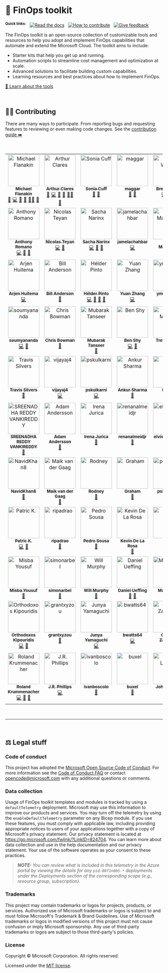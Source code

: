 # 🧰 FinOps toolkit

<sup>**Quick links:**</sup> &nbsp; [![Read the docs](https://img.shields.io/badge/-Read_the_docs_›-090)](https://aka.ms/finops/toolkit) &nbsp; [![How to contribute](https://img.shields.io/badge/-How_to_contribute_›-609)](./CONTRIBUTING.md) &nbsp; [![Give feedback](https://img.shields.io/badge/-🤍_Give_feedback_›-c09)](https://aka.ms/ftk/feedback)

The FinOps toolkit is an open-source collection of customizable tools and resources to help you adopt and implement FinOps capabilities that automate and extend the Microsoft Cloud. The toolkit aims to include:

- Starter kits that help you get up and running.
- Automation scripts to streamline cost management and optimization at scale.
- Advanced solutions to facilitate building custom capabilities.
- Learning resources and best practices about how to implement FinOps.

[🧰 Learn about the tools](https://aka.ms/finops/toolkit#-available-tools)

<br>

## 👩‍💻 Contributing

There are many ways to participate. From reporting bugs and requesting features to reviewing or even making code changes. See the [contribution guide ➡️](./CONTRIBUTING.md)

<br>

<!-- ALL-CONTRIBUTORS-LIST:START - Do not remove or modify this section -->
<!-- prettier-ignore-start -->
<!-- markdownlint-disable -->
<table>
  <tbody>
    <tr>
      <td align="center" valign="top" width="16.66%"><a href="http://about.me/flanakin"><img src="https://avatars.githubusercontent.com/u/399533?v=4?s=100" width="100px;" alt="Michael Flanakin"/><br /><sub><b>Michael Flanakin</b></sub></a><br /><a href="#leader-flanakin" title="Governing board">🌟</a> <a href="https://github.com/microsoft/finops-toolkit/commits?author=flanakin" title="Code">💻</a> <a href="https://github.com/microsoft/finops-toolkit/pulls?q=is%3Apr+reviewed-by%3Aflanakin" title="Reviewed Pull Requests">👀</a> <a href="https://github.com/microsoft/finops-toolkit/commits?author=flanakin" title="Documentation">📖</a> <a href="#mentoring-flanakin" title="Mentoring">🧑‍🏫</a> <a href="#promotion-flanakin" title="Promotion">📣</a></td>
      <td align="center" valign="top" width="16.66%"><a href="https://github.com/arthurclares"><img src="https://avatars.githubusercontent.com/u/53261392?v=4?s=100" width="100px;" alt="Arthur Clares"/><br /><sub><b>Arthur Clares</b></sub></a><br /><a href="#leader-arthurclares" title="Governing board">🌟</a> <a href="https://github.com/microsoft/finops-toolkit/commits?author=arthurclares" title="Code">💻</a> <a href="https://github.com/microsoft/finops-toolkit/pulls?q=is%3Apr+reviewed-by%3Aarthurclares" title="Reviewed Pull Requests">👀</a> <a href="https://github.com/microsoft/finops-toolkit/commits?author=arthurclares" title="Documentation">📖</a> <a href="#mentoring-arthurclares" title="Mentoring">🧑‍🏫</a> <a href="#promotion-arthurclares" title="Promotion">📣</a></td>
      <td align="center" valign="top" width="16.66%"><a href="https://github.com/scuffy"><img src="https://avatars.githubusercontent.com/u/41356020?v=4?s=100" width="100px;" alt="Sonia Cuff"/><br /><sub><b>Sonia Cuff</b></sub></a><br /><a href="#leader-scuffy" title="Governing board">🌟</a> <a href="#promotion-scuffy" title="Promotion">📣</a></td>
      <td align="center" valign="top" width="16.66%"><a href="https://github.com/maggar"><img src="https://avatars.githubusercontent.com/u/55561955?v=4?s=100" width="100px;" alt="maggar"/><br /><sub><b>maggar</b></sub></a><br /><a href="#leader-maggar" title="Governing board">🌟</a> <a href="#ideas-maggar" title="Ideas, Planning, & Feedback">🤔</a></td>
      <td align="center" valign="top" width="16.66%"><a href="https://github.com/MSBrett"><img src="https://avatars.githubusercontent.com/u/24294904?v=4?s=100" width="100px;" alt="Brett Wilson"/><br /><sub><b>Brett Wilson</b></sub></a><br /><a href="https://github.com/microsoft/finops-toolkit/commits?author=MSBrett" title="Code">💻</a> <a href="https://github.com/microsoft/finops-toolkit/pulls?q=is%3Apr+reviewed-by%3AMSBrett" title="Reviewed Pull Requests">👀</a> <a href="https://github.com/microsoft/finops-toolkit/commits?author=MSBrett" title="Documentation">📖</a></td>
      <td align="center" valign="top" width="16.66%"><a href="https://www.seifbassem.com/"><img src="https://avatars.githubusercontent.com/u/38246040?v=4?s=100" width="100px;" alt="Seif Bassem"/><br /><sub><b>Seif Bassem</b></sub></a><br /><a href="https://github.com/microsoft/finops-toolkit/commits?author=sebassem" title="Code">💻</a></td>
    </tr>
    <tr>
      <td align="center" valign="top" width="16.66%"><a href="https://github.com/aromano2"><img src="https://avatars.githubusercontent.com/u/26576969?v=4?s=100" width="100px;" alt="Anthony Romano"/><br /><sub><b>Anthony Romano</b></sub></a><br /><a href="https://github.com/microsoft/finops-toolkit/commits?author=aromano2" title="Code">💻</a> <a href="https://github.com/microsoft/finops-toolkit/pulls?q=is%3Apr+reviewed-by%3Aaromano2" title="Reviewed Pull Requests">👀</a> <a href="https://github.com/microsoft/finops-toolkit/commits?author=aromano2" title="Documentation">📖</a></td>
      <td align="center" valign="top" width="16.66%"><a href="https://github.com/nteyan"><img src="https://avatars.githubusercontent.com/u/8894656?v=4?s=100" width="100px;" alt="Nicolas Teyan"/><br /><sub><b>Nicolas Teyan</b></sub></a><br /><a href="https://github.com/microsoft/finops-toolkit/commits?author=nteyan" title="Code">💻</a> <a href="https://github.com/microsoft/finops-toolkit/commits?author=nteyan" title="Documentation">📖</a></td>
      <td align="center" valign="top" width="16.66%"><a href="https://github.com/Springstone"><img src="https://avatars.githubusercontent.com/u/2101287?v=4?s=100" width="100px;" alt="Sacha Narinx"/><br /><sub><b>Sacha Narinx</b></sub></a><br /><a href="https://github.com/microsoft/finops-toolkit/commits?author=Springstone" title="Code">💻</a> <a href="https://github.com/microsoft/finops-toolkit/pulls?q=is%3Apr+reviewed-by%3ASpringstone" title="Reviewed Pull Requests">👀</a> <a href="https://github.com/microsoft/finops-toolkit/commits?author=Springstone" title="Documentation">📖</a></td>
      <td align="center" valign="top" width="16.66%"><a href="https://github.com/jamelachahbar"><img src="https://avatars.githubusercontent.com/u/127963872?v=4?s=100" width="100px;" alt="jamelachahbar"/><br /><sub><b>jamelachahbar</b></sub></a><br /><a href="https://github.com/microsoft/finops-toolkit/commits?author=jamelachahbar" title="Code">💻</a></td>
      <td align="center" valign="top" width="16.66%"><a href="https://github.com/saadmsft"><img src="https://avatars.githubusercontent.com/u/66096650?v=4?s=100" width="100px;" alt="Saad Mahmood"/><br /><sub><b>Saad Mahmood</b></sub></a><br /><a href="https://github.com/microsoft/finops-toolkit/commits?author=saadmsft" title="Code">💻</a></td>
      <td align="center" valign="top" width="16.66%"><a href="https://github.com/didayal-msft"><img src="https://avatars.githubusercontent.com/u/81250915?v=4?s=100" width="100px;" alt="Divyadeep Dayal"/><br /><sub><b>Divyadeep Dayal</b></sub></a><br /><a href="https://github.com/microsoft/finops-toolkit/commits?author=didayal-msft" title="Code">💻</a></td>
    </tr>
    <tr>
      <td align="center" valign="top" width="16.66%"><a href="https://github.com/arjenhuitema"><img src="https://avatars.githubusercontent.com/u/15944031?v=4?s=100" width="100px;" alt="Arjen Huitema"/><br /><sub><b>Arjen Huitema</b></sub></a><br /><a href="https://github.com/microsoft/finops-toolkit/commits?author=arjenhuitema" title="Code">💻</a></td>
      <td align="center" valign="top" width="16.66%"><a href="https://github.com/bandersmsft"><img src="https://avatars.githubusercontent.com/u/9596428?v=4?s=100" width="100px;" alt="Bill Anderson"/><br /><sub><b>Bill Anderson</b></sub></a><br /><a href="https://github.com/microsoft/finops-toolkit/commits?author=bandersmsft" title="Documentation">📖</a></td>
      <td align="center" valign="top" width="16.66%"><a href="https://aka.ms/helderpinto"><img src="https://avatars.githubusercontent.com/u/10661605?v=4?s=100" width="100px;" alt="Hélder Pinto"/><br /><sub><b>Hélder Pinto</b></sub></a><br /><a href="https://github.com/microsoft/finops-toolkit/commits?author=helderpinto" title="Code">💻</a> <a href="https://github.com/microsoft/finops-toolkit/pulls?q=is%3Apr+reviewed-by%3Ahelderpinto" title="Reviewed Pull Requests">👀</a> <a href="https://github.com/microsoft/finops-toolkit/commits?author=helderpinto" title="Documentation">📖</a> <a href="https://github.com/microsoft/finops-toolkit/issues?q=author%3Ahelderpinto" title="Bug reports">🐛</a></td>
      <td align="center" valign="top" width="16.66%"><a href="https://aka.ms/yuanzhang9"><img src="https://avatars.githubusercontent.com/u/114724932?v=4?s=100" width="100px;" alt="Yuan Zhang"/><br /><sub><b>Yuan Zhang</b></sub></a><br /><a href="https://github.com/microsoft/finops-toolkit/commits?author=yuanzhang9" title="Code">💻</a></td>
      <td align="center" valign="top" width="16.66%"><a href="https://github.com/ymehdimsft"><img src="https://avatars.githubusercontent.com/u/134303029?v=4?s=100" width="100px;" alt="ymehdimsft"/><br /><sub><b>ymehdimsft</b></sub></a><br /><a href="https://github.com/microsoft/finops-toolkit/commits?author=ymehdimsft" title="Code">💻</a></td>
      <td align="center" valign="top" width="16.66%"><a href="https://github.com/sri-"><img src="https://avatars.githubusercontent.com/u/4493254?v=4?s=100" width="100px;" alt="srilatha inavolu"/><br /><sub><b>srilatha inavolu</b></sub></a><br /><a href="https://github.com/microsoft/finops-toolkit/commits?author=sri-" title="Code">💻</a> <a href="https://github.com/microsoft/finops-toolkit/pulls?q=is%3Apr+reviewed-by%3Asri-" title="Reviewed Pull Requests">👀</a></td>
    </tr>
    <tr>
      <td align="center" valign="top" width="16.66%"><a href="https://github.com/soumyananda"><img src="https://avatars.githubusercontent.com/u/7952916?v=4?s=100" width="100px;" alt="soumyananda"/><br /><sub><b>soumyananda</b></sub></a><br /><a href="https://github.com/microsoft/finops-toolkit/commits?author=soumyananda" title="Code">💻</a> <a href="https://github.com/microsoft/finops-toolkit/pulls?q=is%3Apr+reviewed-by%3Asoumyananda" title="Reviewed Pull Requests">👀</a></td>
      <td align="center" valign="top" width="16.66%"><a href="https://github.com/chris-bowman"><img src="https://avatars.githubusercontent.com/u/20289947?v=4?s=100" width="100px;" alt="Chris Bowman"/><br /><sub><b>Chris Bowman</b></sub></a><br /><a href="https://github.com/microsoft/finops-toolkit/issues?q=author%3Achris-bowman" title="Bug reports">🐛</a></td>
      <td align="center" valign="top" width="16.66%"><a href="https://github.com/mutansee"><img src="https://avatars.githubusercontent.com/u/64589176?v=4?s=100" width="100px;" alt="Mubarak Tanseer"/><br /><sub><b>Mubarak Tanseer</b></sub></a><br /><a href="https://github.com/microsoft/finops-toolkit/issues?q=author%3Amutansee" title="Bug reports">🐛</a></td>
      <td align="center" valign="top" width="16.66%"><a href="https://github.com/BenShy"><img src="https://avatars.githubusercontent.com/u/18198475?v=4?s=100" width="100px;" alt="Ben Shy"/><br /><sub><b>Ben Shy</b></sub></a><br /><a href="https://github.com/microsoft/finops-toolkit/commits?author=BenShy" title="Code">💻</a> <a href="https://github.com/microsoft/finops-toolkit/pulls?q=is%3Apr+reviewed-by%3ABenShy" title="Reviewed Pull Requests">👀</a></td>
      <td align="center" valign="top" width="16.66%"><a href="https://github.com/treymorgan"><img src="https://avatars.githubusercontent.com/u/18508457?v=4?s=100" width="100px;" alt="Trey Morgan"/><br /><sub><b>Trey Morgan</b></sub></a><br /><a href="https://github.com/microsoft/finops-toolkit/commits?author=treymorgan" title="Code">💻</a></td>
      <td align="center" valign="top" width="16.66%"><a href="https://github.com/tsilvers-ms"><img src="https://avatars.githubusercontent.com/u/92124324?v=4?s=100" width="100px;" alt="Travis Silvers"/><br /><sub><b>Travis Silvers</b></sub></a><br /><a href="https://github.com/microsoft/finops-toolkit/pulls?q=is%3Apr+reviewed-by%3Atsilvers-ms" title="Reviewed Pull Requests">👀</a></td>
    </tr>
    <tr>
      <td align="center" valign="top" width="16.66%"><a href="https://github.com/firestrand"><img src="https://avatars.githubusercontent.com/u/286161?v=4?s=100" width="100px;" alt="Travis Silvers"/><br /><sub><b>Travis Silvers</b></sub></a><br /><a href="https://github.com/microsoft/finops-toolkit/pulls?q=is%3Apr+reviewed-by%3Afirestrand" title="Reviewed Pull Requests">👀</a></td>
      <td align="center" valign="top" width="16.66%"><a href="https://github.com/vijayaj4"><img src="https://avatars.githubusercontent.com/u/113932115?v=4?s=100" width="100px;" alt="vijayaj4"/><br /><sub><b>vijayaj4</b></sub></a><br /><a href="https://github.com/microsoft/finops-toolkit/commits?author=vijayaj4" title="Code">💻</a></td>
      <td align="center" valign="top" width="16.66%"><a href="https://github.com/pskulkarni"><img src="https://avatars.githubusercontent.com/u/3828206?v=4?s=100" width="100px;" alt="pskulkarni"/><br /><sub><b>pskulkarni</b></sub></a><br /><a href="https://github.com/microsoft/finops-toolkit/commits?author=pskulkarni" title="Code">💻</a></td>
      <td align="center" valign="top" width="16.66%"><a href="https://github.com/ankur-ms"><img src="https://avatars.githubusercontent.com/u/118343862?v=4?s=100" width="100px;" alt="Ankur Sharma"/><br /><sub><b>Ankur Sharma</b></sub></a><br /><a href="https://github.com/microsoft/finops-toolkit/pulls?q=is%3Apr+reviewed-by%3Aankur-ms" title="Reviewed Pull Requests">👀</a></td>
      <td align="center" valign="top" width="16.66%"><a href="https://github.com/lkshck"><img src="https://avatars.githubusercontent.com/u/46962619?v=4?s=100" width="100px;" alt="lkshck"/><br /><sub><b>lkshck</b></sub></a><br /><a href="https://github.com/microsoft/finops-toolkit/issues?q=author%3Alkshck" title="Bug reports">🐛</a></td>
      <td align="center" valign="top" width="16.66%"><a href="https://github.com/slavikn84"><img src="https://avatars.githubusercontent.com/u/34075198?v=4?s=100" width="100px;" alt="Slavik N"/><br /><sub><b>Slavik N</b></sub></a><br /><a href="https://github.com/microsoft/finops-toolkit/pulls?q=is%3Apr+reviewed-by%3Aslavikn84" title="Reviewed Pull Requests">👀</a></td>
    </tr>
    <tr>
      <td align="center" valign="top" width="16.66%"><a href="https://github.com/sreenav"><img src="https://avatars.githubusercontent.com/u/57934984?v=4?s=100" width="100px;" alt="SREENADHA REDDY VANKIREDDY"/><br /><sub><b>SREENADHA REDDY VANKIREDDY</b></sub></a><br /><a href="https://github.com/microsoft/finops-toolkit/pulls?q=is%3Apr+reviewed-by%3Asreenav" title="Reviewed Pull Requests">👀</a></td>
      <td align="center" valign="top" width="16.66%"><a href="https://github.com/AdamAndersson"><img src="https://avatars.githubusercontent.com/u/31773202?v=4?s=100" width="100px;" alt="Adam Andersson"/><br /><sub><b>Adam Andersson</b></sub></a><br /><a href="https://github.com/microsoft/finops-toolkit/issues?q=author%3AAdamAndersson" title="Bug reports">🐛</a></td>
      <td align="center" valign="top" width="16.66%"><a href="https://github.com/ijurica"><img src="https://avatars.githubusercontent.com/u/130588473?v=4?s=100" width="100px;" alt="Irena Jurica"/><br /><sub><b>Irena Jurica</b></sub></a><br /><a href="https://github.com/microsoft/finops-toolkit/pulls?q=is%3Apr+reviewed-by%3Aijurica" title="Reviewed Pull Requests">👀</a></td>
      <td align="center" valign="top" width="16.66%"><a href="https://github.com/renanalmeidjr"><img src="https://avatars.githubusercontent.com/u/41745296?v=4?s=100" width="100px;" alt="renanalmeidjr"/><br /><sub><b>renanalmeidjr</b></sub></a><br /><a href="https://github.com/microsoft/finops-toolkit/issues?q=author%3Arenanalmeidjr" title="Bug reports">🐛</a></td>
      <td align="center" valign="top" width="16.66%"><a href="https://github.com/elvismangarae"><img src="https://avatars.githubusercontent.com/u/73974080?v=4?s=100" width="100px;" alt="elvismangarae"/><br /><sub><b>elvismangarae</b></sub></a><br /><a href="https://github.com/microsoft/finops-toolkit/issues?q=author%3Aelvismangarae" title="Bug reports">🐛</a></td>
      <td align="center" valign="top" width="16.66%"><a href="https://github.com/erincon01"><img src="https://avatars.githubusercontent.com/u/7208487?v=4?s=100" width="100px;" alt="erincon01"/><br /><sub><b>erincon01</b></sub></a><br /><a href="https://github.com/microsoft/finops-toolkit/pulls?q=is%3Apr+reviewed-by%3Aerincon01" title="Reviewed Pull Requests">👀</a> <a href="#question-erincon01" title="Answering Questions">💬</a></td>
    </tr>
    <tr>
      <td align="center" valign="top" width="16.66%"><a href="https://github.com/NavidKhan8"><img src="https://avatars.githubusercontent.com/u/114067987?v=4?s=100" width="100px;" alt="NavidKhan8"/><br /><sub><b>NavidKhan8</b></sub></a><br /><a href="https://github.com/microsoft/finops-toolkit/issues?q=author%3ANavidKhan8" title="Bug reports">🐛</a></td>
      <td align="center" valign="top" width="16.66%"><a href="https://msftplayground.com"><img src="https://avatars.githubusercontent.com/u/9531411?v=4?s=100" width="100px;" alt="Maik van der Gaag"/><br /><sub><b>Maik van der Gaag</b></sub></a><br /><a href="https://github.com/microsoft/finops-toolkit/issues?q=author%3Amaikvandergaag" title="Bug reports">🐛</a></td>
      <td align="center" valign="top" width="16.66%"><a href="https://data-driven.ai"><img src="https://avatars.githubusercontent.com/u/3522966?v=4?s=100" width="100px;" alt="Rodney"/><br /><sub><b>Rodney</b></sub></a><br /><a href="https://github.com/microsoft/finops-toolkit/pulls?q=is%3Apr+reviewed-by%3Arodneyjoyce" title="Reviewed Pull Requests">👀</a></td>
      <td align="center" valign="top" width="16.66%"><a href="https://github.com/thecloudman"><img src="https://avatars.githubusercontent.com/u/28718362?v=4?s=100" width="100px;" alt="Graham"/><br /><sub><b>Graham</b></sub></a><br /><a href="https://github.com/microsoft/finops-toolkit/issues?q=author%3Athecloudman" title="Bug reports">🐛</a></td>
      <td align="center" valign="top" width="16.66%"><a href="https://github.com/psilantropy"><img src="https://avatars.githubusercontent.com/u/79955883?v=4?s=100" width="100px;" alt="psilantropy"/><br /><sub><b>psilantropy</b></sub></a><br /><a href="https://github.com/microsoft/finops-toolkit/issues?q=author%3Apsilantropy" title="Bug reports">🐛</a></td>
      <td align="center" valign="top" width="16.66%"><a href="https://github.com/msamendinger"><img src="https://avatars.githubusercontent.com/u/13642442?v=4?s=100" width="100px;" alt="Marc Samendinger"/><br /><sub><b>Marc Samendinger</b></sub></a><br /><a href="https://github.com/microsoft/finops-toolkit/commits?author=msamendinger" title="Documentation">📖</a></td>
    </tr>
    <tr>
      <td align="center" valign="top" width="16.66%"><a href="https://github.com/patkje75"><img src="https://avatars.githubusercontent.com/u/5085382?v=4?s=100" width="100px;" alt="Patric K."/><br /><sub><b>Patric K.</b></sub></a><br /><a href="https://github.com/microsoft/finops-toolkit/commits?author=patkje75" title="Code">💻</a> <a href="https://github.com/microsoft/finops-toolkit/issues?q=author%3Apatkje75" title="Bug reports">🐛</a></td>
      <td align="center" valign="top" width="16.66%"><a href="https://github.com/ripadrao"><img src="https://avatars.githubusercontent.com/u/61794401?v=4?s=100" width="100px;" alt="ripadrao"/><br /><sub><b>ripadrao</b></sub></a><br /><a href="https://github.com/microsoft/finops-toolkit/commits?author=ripadrao" title="Documentation">📖</a></td>
      <td align="center" valign="top" width="16.66%"><a href="https://github.com/pedrocsousa"><img src="https://avatars.githubusercontent.com/u/99349050?v=4?s=100" width="100px;" alt="Pedro Sousa"/><br /><sub><b>Pedro Sousa</b></sub></a><br /><a href="https://github.com/microsoft/finops-toolkit/commits?author=pedrocsousa" title="Documentation">📖</a></td>
      <td align="center" valign="top" width="16.66%"><a href="https://github.com/KevDLR"><img src="https://avatars.githubusercontent.com/u/86437159?v=4?s=100" width="100px;" alt="Kevin De La Rosa"/><br /><sub><b>Kevin De La Rosa</b></sub></a><br /><a href="https://github.com/microsoft/finops-toolkit/commits?author=KevDLR" title="Documentation">📖</a></td>
      <td align="center" valign="top" width="16.66%"><a href="https://github.com/ro100e"><img src="https://avatars.githubusercontent.com/u/59753782?v=4?s=100" width="100px;" alt="Robel"/><br /><sub><b>Robel</b></sub></a><br /><a href="https://github.com/microsoft/finops-toolkit/commits?author=ro100e" title="Code">💻</a> <a href="https://github.com/microsoft/finops-toolkit/commits?author=ro100e" title="Documentation">📖</a></td>
      <td align="center" valign="top" width="16.66%"><a href="https://github.com/jojohpm"><img src="https://avatars.githubusercontent.com/u/103460544?v=4?s=100" width="100px;" alt="Joseph John"/><br /><sub><b>Joseph John</b></sub></a><br /><a href="https://github.com/microsoft/finops-toolkit/commits?author=jojohpm" title="Documentation">📖</a> <a href="https://github.com/microsoft/finops-toolkit/pulls?q=is%3Apr+reviewed-by%3Ajojohpm" title="Reviewed Pull Requests">👀</a></td>
    </tr>
    <tr>
      <td align="center" valign="top" width="16.66%"><a href="https://github.com/Misba-Yousuf"><img src="https://avatars.githubusercontent.com/u/139533426?v=4?s=100" width="100px;" alt="Misba Yousuf"/><br /><sub><b>Misba Yousuf</b></sub></a><br /><a href="https://github.com/microsoft/finops-toolkit/commits?author=misba-yousuf" title="Documentation">📖</a></td>
      <td align="center" valign="top" width="16.66%"><a href="https://github.com/simonarbel"><img src="https://avatars.githubusercontent.com/u/100203391?v=4?s=100" width="100px;" alt="simonarbel"/><br /><sub><b>simonarbel</b></sub></a><br /><a href="https://github.com/microsoft/finops-toolkit/issues?q=author%3Asimonarbel" title="Bug reports">🐛</a></td>
      <td align="center" valign="top" width="16.66%"><a href="http://www.acuitybrands.com"><img src="https://avatars.githubusercontent.com/u/18669260?v=4?s=100" width="100px;" alt="Will Murphy"/><br /><sub><b>Will Murphy</b></sub></a><br /><a href="https://github.com/microsoft/finops-toolkit/issues?q=author%3AwwmurphyAB" title="Bug reports">🐛</a></td>
      <td align="center" valign="top" width="16.66%"><a href="https://github.com/DUeffing"><img src="https://avatars.githubusercontent.com/u/94981829?v=4?s=100" width="100px;" alt="Daniel Ueffing"/><br /><sub><b>Daniel Ueffing</b></sub></a><br /><a href="#ideas-DUeffing" title="Ideas, Planning, & Feedback">🤔</a> <a href="https://github.com/microsoft/finops-toolkit/issues?q=author%3ADUeffing" title="Bug reports">🐛</a></td>
      <td align="center" valign="top" width="16.66%"><a href="https://www.da5is.com"><img src="https://avatars.githubusercontent.com/u/5679212?v=4?s=100" width="100px;" alt="Matt Davis"/><br /><sub><b>Matt Davis</b></sub></a><br /><a href="https://github.com/microsoft/finops-toolkit/issues?q=author%3Ada5is" title="Bug reports">🐛</a></td>
      <td align="center" valign="top" width="16.66%"><a href="https://bento.me/souravbera"><img src="https://avatars.githubusercontent.com/u/53810519?v=4?s=100" width="100px;" alt="Sourav Bera"/><br /><sub><b>Sourav Bera</b></sub></a><br /><a href="https://github.com/microsoft/finops-toolkit/commits?author=Zeo-shark" title="Documentation">📖</a></td>
    </tr>
    <tr>
      <td align="center" valign="top" width="16.66%"><a href="https://github.com/akiskips"><img src="https://avatars.githubusercontent.com/u/56831775?v=4?s=100" width="100px;" alt="Orthodoxos Kipouridis"/><br /><sub><b>Orthodoxos Kipouridis</b></sub></a><br /><a href="https://github.com/microsoft/finops-toolkit/commits?author=akiskips" title="Code">💻</a> <a href="https://github.com/microsoft/finops-toolkit/commits?author=akiskips" title="Documentation">📖</a></td>
      <td align="center" valign="top" width="16.66%"><a href="https://github.com/grantxyzou"><img src="https://avatars.githubusercontent.com/u/110638253?v=4?s=100" width="100px;" alt="grantxyzou"/><br /><sub><b>grantxyzou</b></sub></a><br /><a href="#design-grantxyzou" title="Design">🎨</a></td>
      <td align="center" valign="top" width="16.66%"><a href="https://github.com/juyamagu"><img src="https://avatars.githubusercontent.com/u/52237425?v=4?s=100" width="100px;" alt="Junya Yamaguchi"/><br /><sub><b>Junya Yamaguchi</b></sub></a><br /><a href="https://github.com/microsoft/finops-toolkit/commits?author=juyamagu" title="Code">💻</a></td>
      <td align="center" valign="top" width="16.66%"><a href="https://github.com/bwatts64"><img src="https://avatars.githubusercontent.com/u/32721128?v=4?s=100" width="100px;" alt="bwatts64"/><br /><sub><b>bwatts64</b></sub></a><br /><a href="https://github.com/microsoft/finops-toolkit/commits?author=bwatts64" title="Code">💻</a></td>
      <td align="center" valign="top" width="16.66%"><a href="https://github.com/claudiazambella"><img src="https://avatars.githubusercontent.com/u/82816897?v=4?s=100" width="100px;" alt="Claudia Zambella"/><br /><sub><b>Claudia Zambella</b></sub></a><br /><a href="#security-claudiazambella" title="Security">🛡️</a></td>
      <td align="center" valign="top" width="16.66%"><a href="https://brianwyka.github.io/"><img src="https://avatars.githubusercontent.com/u/46069296?v=4?s=100" width="100px;" alt="Brian Wyka"/><br /><sub><b>Brian Wyka</b></sub></a><br /><a href="https://github.com/microsoft/finops-toolkit/commits?author=brianwyka" title="Documentation">📖</a> <a href="https://github.com/microsoft/finops-toolkit/pulls?q=is%3Apr+reviewed-by%3Abrianwyka" title="Reviewed Pull Requests">👀</a> <a href="https://github.com/microsoft/finops-toolkit/issues?q=author%3Abrianwyka" title="Bug reports">🐛</a></td>
    </tr>
    <tr>
      <td align="center" valign="top" width="16.66%"><a href="https://github.com/RolandKrummenacher"><img src="https://avatars.githubusercontent.com/u/1803486?v=4?s=100" width="100px;" alt="Roland Krummenacher"/><br /><sub><b>Roland Krummenacher</b></sub></a><br /><a href="https://github.com/microsoft/finops-toolkit/commits?author=RolandKrummenacher" title="Code">💻</a> <a href="https://github.com/microsoft/finops-toolkit/pulls?q=is%3Apr+reviewed-by%3ARolandKrummenacher" title="Reviewed Pull Requests">👀</a> <a href="https://github.com/microsoft/finops-toolkit/issues?q=author%3ARolandKrummenacher" title="Bug reports">🐛</a></td>
      <td align="center" valign="top" width="16.66%"><a href="https://github.com/JayAreP"><img src="https://avatars.githubusercontent.com/u/43276115?v=4?s=100" width="100px;" alt="J.R. Phillips"/><br /><sub><b>J.R. Phillips</b></sub></a><br /><a href="https://github.com/microsoft/finops-toolkit/commits?author=JayAreP" title="Code">💻</a></td>
      <td align="center" valign="top" width="16.66%"><a href="https://github.com/ivanboscolo"><img src="https://avatars.githubusercontent.com/u/31936765?v=4?s=100" width="100px;" alt="ivanboscolo"/><br /><sub><b>ivanboscolo</b></sub></a><br /><a href="https://github.com/microsoft/finops-toolkit/issues?q=author%3Aivanboscolo" title="Bug reports">🐛</a></td>
      <td align="center" valign="top" width="16.66%"><a href="https://github.com/buxel"><img src="https://avatars.githubusercontent.com/u/331779?v=4?s=100" width="100px;" alt="buxel"/><br /><sub><b>buxel</b></sub></a><br /><a href="#question-buxel" title="Answering Questions">💬</a></td>
      <td align="center" valign="top" width="16.66%"><a href="https://github.com/lundejd"><img src="https://avatars.githubusercontent.com/u/8152933?v=4?s=100" width="100px;" alt="John Lundell"/><br /><sub><b>John Lundell</b></sub></a><br /><a href="https://github.com/microsoft/finops-toolkit/issues?q=author%3Alundejd" title="Bug reports">🐛</a> <a href="#question-lundejd" title="Answering Questions">💬</a></td>
      <td align="center" valign="top" width="16.66%"><a href="https://github.com/DanyhoterMS"><img src="https://avatars.githubusercontent.com/u/155433721?v=4?s=100" width="100px;" alt="Dany Hoter"/><br /><sub><b>Dany Hoter</b></sub></a><br /><a href="https://github.com/microsoft/finops-toolkit/commits?author=danyhoterms" title="Code">💻</a></td>
      <td align="center" valign="top" width="16.66%"><a href="https://github.com/lmoscinski"><img src="https://avatars.githubusercontent.com/u/135173807?v=4?s=100" width="100px;" alt="lmoscinski"/><br /><sub><b>lmoscinski</b></sub></a><br /><a href="#design-lmoscinski" title="Design">🎨</a></td>
    </tr>
  </tbody>
</table>

<!-- markdownlint-restore -->
<!-- prettier-ignore-end -->

<!-- ALL-CONTRIBUTORS-LIST:END -->

<br>

---

<br>

## ⚖️ Legal stuff

### Code of conduct

This project has adopted the [Microsoft Open Source Code of Conduct](https://opensource.microsoft.com/codeofconduct/). For more information see the [Code of Conduct FAQ](https://opensource.microsoft.com/codeofconduct/faq/) or contact [opencode@microsoft.com](mailto:opencode@microsoft.com) with any additional questions or comments.

### Data collection

Usage of FinOps toolkit templates and modules is tracked by using a `defaultTelemetry` deployment. Microsoft may use this information to improve our products and services. You may turn off the telemetry by using the `enableDefaultTelemetry` parameter on any Bicep module. If you use these features, you must comply with applicable law, including providing appropriate notices to users of your applications together with a copy of Microsoft's privacy statement. Our privacy statement is located at https://go.microsoft.com/fwlink/?LinkID=824704. You can learn more about data collection and use in the help documentation and our privacy statement. Your use of the software operates as your consent to these practices.

> _**NOTE:** You can review what is included in this telemetry in the Azure portal by viewing the details for any `pid-00f1n0b5-*` deployments under the Deployments section of the corresponding scope (e.g., resource group, subscription)._

### Trademarks

This project may contain trademarks or logos for projects, products, or services. Authorized use of Microsoft trademarks or logos is subject to and must follow Microsoft's Trademark & Brand Guidelines. Use of Microsoft trademarks or logos in modified versions of this project must not cause confusion or imply Microsoft sponsorship. Any use of third-party trademarks or logos are subject to those third-party's policies.

### License

Copyright © Microsoft Corporation. All rights reserved.

Licensed under the [MIT license](LICENSE).
